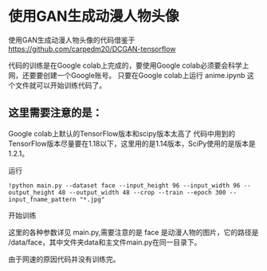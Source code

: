 # 使用GAN生成动漫人物头像

使用GAN生成动漫人物头像的代码借鉴于  https://github.com/carpedm20/DCGAN-tensorflow

代码的训练是在Google colab上完成的，要使用Google colab必须要会科学上网，还要要创建一个Google账号。
只要在Google colab上运行 anime.ipynb 这个文件就可以开始训练代码了。

## 这里需要注意的是：
Google colab上默认的TensorFlow版本和scipy版本太高了
代码中用到的TensorFlow版本尽量要在1.18以下，这里用的是1.14版本，SciPy使用的是版本是1.2.1。

运行
```
!python main.py --dataset face --input_height 96 --input_width 96 --output_height 48 --output_width 48 --crop --train --epoch 300 --input_fname_pattern "*.jpg"
```
开始训练

这里的各种参数详见 main.py,需要注意的是 face 是动漫人物的图片，它的路径是 /data/face，其中文件夹data和主文件main.py在同一目录下。

由于网速的原因代码并没有训练完。
